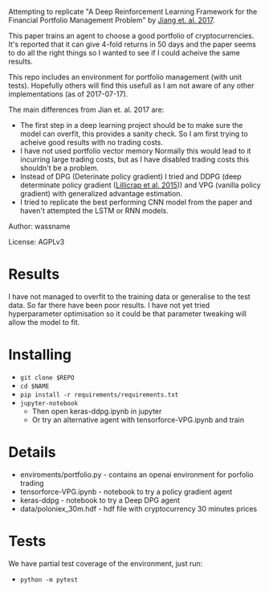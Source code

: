 Attempting to replicate "A Deep Reinforcement Learning Framework for the Financial Portfolio Management Problem" by [Jiang et. al. 2017](https://arxiv.org/abs/1706.10059).

This paper trains an agent to choose a good portfolio of cryptocurrencies. It's reported that it can give 4-fold returns in 50 days and the paper seems to do all the right things so I wanted to see if I could acheive the same results.

This repo includes an environment for portfolio management (with unit tests). Hopefully others will find this usefull as I am not aware of any other implementations (as of 2017-07-17).

The main differences from Jian et. al. 2017 are:

- The first step in a deep learning project should be to make sure the model can overfit, this provides a sanity check. So I am first trying to acheive good results with no trading costs.
- I have not used portfolio vector memory Normally this would lead to it incurring large trading costs, but as I have disabled trading costs this shouldn't be a problem.
- Instead of DPG (Deterinate policy gradient) I tried and DDPG (deep determinate policy gradient ([Lillicrap et al. 2015]( http://arxiv.org/pdf/1509.02971v2.pdf))) and VPG (vanilla policy gradient) with generalized advantage estimation.
- I tried to replicate the best performing CNN model from the paper and haven't attempted the LSTM or RNN models.

Author: wassname

License: AGPLv3

# Results

I have not managed to overfit to the training data or generalise to the test data. So far there have been poor results. I have not yet tried hyperparameter optimisation so it could be that parameter tweaking will allow the model to fit.

# Installing

- `git clone $REPO`
- `cd $NAME`
- `pip install -r requirements/requirements.txt`
- `jupyter-notebook`
    - Then open keras-ddpg.ipynb in jupyter
    - Or try an alternative agent  with tensorforce-VPG.ipynb and train

# Details

- enviroments/portfolio.py - contains an openai environment for porfolio trading
- tensorforce-VPG.ipynb - notebook to try a policy gradient agent
- keras-ddpg - notebook to try a Deep DPG agent
- data/poloniex_30m.hdf - hdf file with cryptocurrency 30 minutes prices

# Tests

We have partial test coverage of the environment, just run:

- `python -m pytest`
